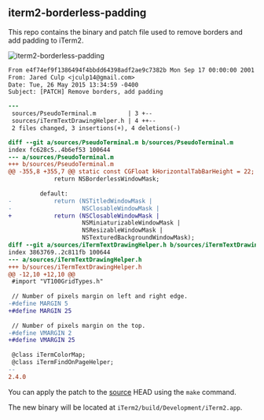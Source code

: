 iterm2-borderless-padding
-------------------------

This repo contains the binary and patch file used to remove borders and add padding to iTerm2.

![iterm2-borderless-padding](http://i.imgur.com/QsMVfNq.png)

```patch
From e4f74ef9f1386494f4bbdd64398adf2ae9c7382b Mon Sep 17 00:00:00 2001
From: Jared Culp <jculp14@gmail.com>
Date: Tue, 26 May 2015 13:34:59 -0400
Subject: [PATCH] Remove borders, add padding

---
 sources/PseudoTerminal.m         | 3 +--
 sources/iTermTextDrawingHelper.h | 4 ++--
 2 files changed, 3 insertions(+), 4 deletions(-)

diff --git a/sources/PseudoTerminal.m b/sources/PseudoTerminal.m
index fc628c5..4b6ef53 100644
--- a/sources/PseudoTerminal.m
+++ b/sources/PseudoTerminal.m
@@ -355,8 +355,7 @@ static const CGFloat kHorizontalTabBarHeight = 22;
             return NSBorderlessWindowMask;
 
         default:
-            return (NSTitledWindowMask |
-                    NSClosableWindowMask |
+            return (NSClosableWindowMask |
                     NSMiniaturizableWindowMask |
                     NSResizableWindowMask |
                     NSTexturedBackgroundWindowMask);
diff --git a/sources/iTermTextDrawingHelper.h b/sources/iTermTextDrawingHelper.h
index 3863769..2c811fb 100644
--- a/sources/iTermTextDrawingHelper.h
+++ b/sources/iTermTextDrawingHelper.h
@@ -12,10 +12,10 @@
 #import "VT100GridTypes.h"
 
 // Number of pixels margin on left and right edge.
-#define MARGIN 5
+#define MARGIN 25
 
 // Number of pixels margin on the top.
-#define VMARGIN 2
+#define VMARGIN 25
 
 @class iTermColorMap;
 @class iTermFindOnPageHelper;
-- 
2.4.0
```

You can apply the patch to the [source](https://github.com/gnachman/iTerm2) HEAD using the `make` command.

The new binary will be located at `iTerm2/build/Development/iTerm2.app`.
